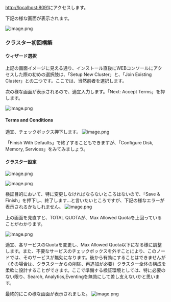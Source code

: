 [http://localhost:8091](http://localhost:8091)にアクセスします。

下記の様な画面が表示されます。

![image.png](https://qiita-image-store.s3.ap-northeast-1.amazonaws.com/0/176567/79d3a19c-2160-bd8b-5a21-398fb54b8563.png)

### クラスター初回構築

#### ウィザード選択
上記の画面イメージに見える通り、インストール直後にWEBコンソールにアクセスした際の初めの選択肢は、「Setup New Cluster」と、「Join Existing Cluster」との二つです。ここでは、当然前者を選択します。

次の様な画面が表示されるので、適宜入力します。「Next: Accept Terms」を押します。

![image.png](https://qiita-image-store.s3.ap-northeast-1.amazonaws.com/0/176567/ddb070e2-054f-4508-c365-5ead17c07de9.png)

#### Terms and Conditions
適宜、チェックボックス押下します。
![image.png](https://qiita-image-store.s3.ap-northeast-1.amazonaws.com/0/176567/1dc0c981-0230-71ea-5900-7a11654a0d88.png)

「Finish With Defaults」で終了することもできますが、「Configure Disk, Memory, Services」をみてみましょう。

#### クラスター設定
![image.png](https://qiita-image-store.s3.ap-northeast-1.amazonaws.com/0/176567/bee1f866-2d23-cfaa-38f5-21d6cbe07caf.png)

![image.png](https://qiita-image-store.s3.ap-northeast-1.amazonaws.com/0/176567/ab892ef0-c506-4b57-9d0a-cd663f0f7ac0.png)

検証目的において、特に変更しなければならないところはないので、「Save & Finish」を押下し、終了します...と言いたいところですが、下記の様なエラーが表示されるかもしれません。
![image.png](https://qiita-image-store.s3.ap-northeast-1.amazonaws.com/0/176567/f85f87bc-354c-fb8c-79af-6443719d25d2.png)

上の画面を見直すと、TOTAL QUOTAが、Max Allowed Quotaを上回っていることがわかります。

![image.png](https://qiita-image-store.s3.ap-northeast-1.amazonaws.com/0/176567/dd261998-fc7a-b51e-d7b8-a29afac0a6d7.png)

適宜、各サービスのQuotaを変更し、Max Allowed Quota以下になる様に調整します。また、不要なサービスのチェックボックスを外すことにより、このノードでは、そのサービスが無効になります。後から有効にすることはできませんが（その場合は、クラスターからの削除、再追加が必要）クラスター全体の構成を柔軟に設計することができます。ここで準備する検証環境としては、特に必要のない限り、Search, Analytics,Eventingを無効にして差し支えないかと思います。


最終的にこの様な画面が表示されました。
![image.png](https://qiita-image-store.s3.ap-northeast-1.amazonaws.com/0/176567/2cf3e5de-2056-0c62-af90-68e64d7e9513.png)
